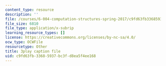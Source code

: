 ```yaml
---
content_type: resource
description: ''
file: /courses/6-004-computation-structures-spring-2017/c9fd63fb33685937bc3fd8ea5f4ee168_3636264.vtt
file_size: 6810
file_type: application/x-subrip
learning_resource_types: []
license: https://creativecommons.org/licenses/by-nc-sa/4.0/
ocw_type: OCWFile
resourcetype: Other
title: 3play caption file
uid: c9fd63fb-3368-5937-bc3f-d8ea5f4ee168
---
```

